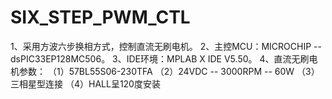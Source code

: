 # SIX_STEP_PWM_CTL

1、采用方波六步换相方式，控制直流无刷电机。
2、主控MCU：MICROCHIP -- dsPIC33EP128MC506。
3、IDE环境：MPLAB X IDE V5.50。
4、直流无刷电机参数：
（1）57BL55S06-230TFA
（2）24VDC -- 3000RPM -- 60W
（3）三相星型连接
（4）HALL呈120度安装
